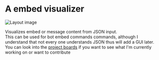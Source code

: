 # A embed visualizer

![Layout image](https://raw.githubusercontent.com/Glitchii/embedbuilder/master/assets/media/layout.png)

Visualizes embed or message content from JSON input.  
This can be used for bot embed commands commands, although I understand that not every one understands JSON thus will add a GUI later.  
You can look into the [project boards](https://github.com/Glitchii/embedbuilder/projects/3) if you want to see what I'm currently working on or want to contribute

